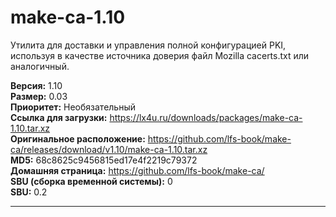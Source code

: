 # make-ca-1.10

Утилита для доставки и управления полной конфигурацией PKI, используя в качестве источника доверия файл Mozilla cacerts.txt или аналогичный.

**Версия:** 1.10
<br />
**Размер:** 0.03
<br />
**Приоритет:** Необязательный
<br />
**Ссылка для загрузки:** https://lx4u.ru/downloads/packages/make-ca-1.10.tar.xz
<br />
**Оригинальное расположение:** https://github.com/lfs-book/make-ca/releases/download/v1.10/make-ca-1.10.tar.xz
<br />
**MD5:** 68c8625c9456815ed17e4f2219c79372
<br />
**Домашняя страница:** https://github.com/lfs-book/make-ca/
        <br />
**SBU (сборка временной системы):** 0
<br />
**SBU:** 0.2

***
            